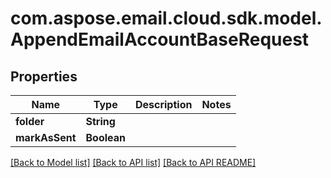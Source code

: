
# com.aspose.email.cloud.sdk.model.AppendEmailAccountBaseRequest

## Properties
Name | Type | Description | Notes
------------ | ------------- | ------------- | -------------
**folder** | **String** |  | 
**markAsSent** | **Boolean** |  | 


[[Back to Model list]](README.md#documentation-for-models) [[Back to API list]](README.md#documentation-for-api-endpoints) [[Back to API README]](README.md)

